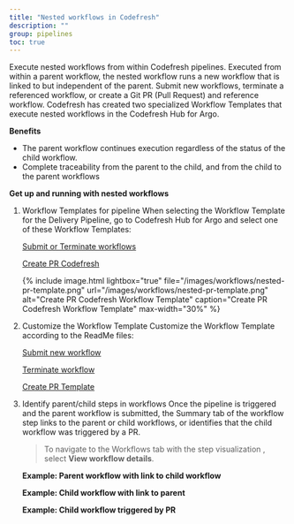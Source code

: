 ```yaml
---
title: "Nested workflows in Codefresh"
description: ""
group: pipelines
toc: true
---
```


Execute nested workflows from within Codefresh pipelines. Executed from within a parent workflow, the nested workflow runs a new workflow that is linked to but independent of the parent. Submit new workflows, terminate a referenced workflow, or create a Git PR (Pull Request) and reference workflow. Codefresh has created two specialized Workflow Templates that execute nested workflows in the Codefresh Hub for Argo.

**Benefits**
* The parent workflow continues execution regardless of the status of the child workflow.
* Complete traceability from the parent to the child, and from the child to the parent workflows
 
**Get up and running with nested workflows**  

1. Workflow Templates for pipeline
    When selecting the Workflow Template for the Delivery Pipeline, go to Codefresh Hub for Argo and select one of these Workflow Templates:  
  
    [Submit or Terminate workflows](https://codefresh.io/argohub/workflow-template/argo-workflows)  

    [Create PR Codefresh](https://codefresh.io/argohub/workflow-template/github)  
    
    {% include 
   image.html 
   lightbox="true" 
   file="/images/workflows/nested-pr-template.png" 
   url="/images/workflows/nested-pr-template.png" 
   alt="Create PR Codefresh Workflow Template" 
   caption="Create PR Codefresh Workflow Template"
   max-width="30%" 
   %}


1. Customize the Workflow Template
  Customize the Workflow Template according to the ReadMe files:  

    [Submit new workflow](https://github.com/codefresh-io/argo-hub/blob/main/workflows/argo-workflows/versions/0.0.3/docs/submit-workflow.md)  

    [Terminate workflow](https://github.com/codefresh-io/argo-hub/blob/main/workflows/argo-workflows/versions/0.0.3/docs/terminate-workflow.md)  

    [Create PR Template](https://github.com/codefresh-io/argo-hub/blob/main/workflows/github/versions/0.0.4/docs/create-pr-codefresh.md)

1.  Identify parent/child steps in workflows
    Once the pipeline is triggered and the parent workflow is submitted, the Summary tab of the workflow step links to the parent or child workflows, or identifies that the child workflow was triggered by a PR. 
    > To navigate to the Workflows tab with the step visualization , select **View workflow details**. 
     
     **Example: Parent workflow with link to child workflow**


     **Example: Child workflow with link to parent**
     

     **Example: Child workflow triggered by PR**



 